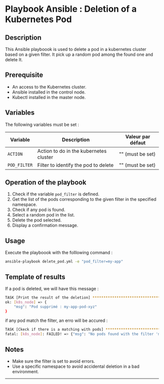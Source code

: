 # Playbook Ansible : Deletion of a Kubernetes Pod

## Description

This Ansible playboook is used to delete a pod in a kubernetes cluster based on a given filter.
It pick up a random pod among the found one and delete It.

## Prerequisite

-  An access to the Kubernetes cluster.
-  Ansible installed in the control node.
-  Kubectl installed in the master node.

## Variables

The following variables must be set :

| Variable     | Description                                     | Valeur par défaut |
| ------------ | ----------------------------------------------- | ----------------- |
| `ACTION`  |  Action to do in the kubernetes cluster   | "" (must be set)  |
| `POD_FILTER` |  Filter to identify the pod to delete | "" (must be set)  |

## Operation of the playbook

1.  Check if the variable `pod_filter` is defined.
2.  Get the list of the pods corresponding to the given filter in the specified namespace.
3.  Check if any pod is found.
4.  Select a random pod in the list.
5.  Delete the pod selected.
6.  Display a confirmation message.

## Usage

Execute the playboook with the folllowing command :

```sh
ansible-playbook delete_pod.yml -e "pod_filter=my-app"
```

## Template of results

 If a pod is deleted, we will have this message :

```sh
TASK [Print the result of the deletion] ****************************************
ok: [k8s_node] => {
    "msg": "Pod supprimé : my-app-pod-xyz"
}
```

 if any pod match the filter, an erro will be accured :

```sh
TASK [Ckeck if there is a matching with pods] **********************************
fatal: [k8s_node]: FAILED! => {"msg": "No pods found with the filter 'my-app' in the namespace 'my-namespace'."}
```

## Notes

-  Make sure the filter is set to avoid errors.
-  Use a specific namespace to avoid accidental deletion in a bad environment.

---